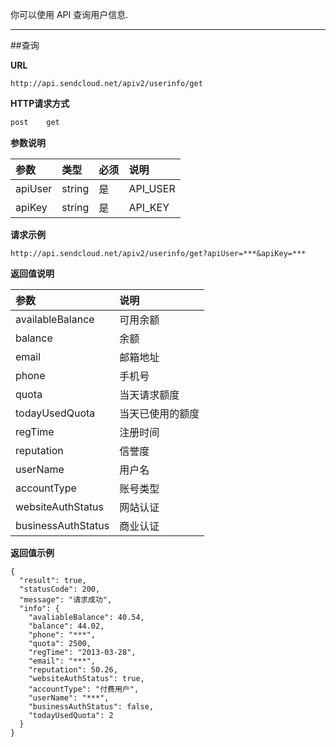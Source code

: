 
你可以使用 API 查询用户信息.

- - -

##查询

**URL**
```
http://api.sendcloud.net/apiv2/userinfo/get
```
    
**HTTP请求方式**
```bash
post    get
```
    
**参数说明**
    
|参数|类型|必须|说明|
|:---|:---|:---|:---|
|apiUser|string|是|API_USER|
|apiKey|string|是|API_KEY|
    
**请求示例**
```
http://api.sendcloud.net/apiv2/userinfo/get?apiUser=***&apiKey=*** 
```
    
**返回值说明**
    
|参数|说明|
|:---|:---|
|availableBalance|可用余额|
|balance|余额|
|email|邮箱地址|
|phone|手机号|
|quota|当天请求额度|
|todayUsedQuota|当天已使用的额度|
|regTime|注册时间|
|reputation|信誉度|
|userName|用户名|
|accountType|账号类型|
|websiteAuthStatus|网站认证|
|businessAuthStatus|商业认证|
    
**返回值示例**
```
{
  "result": true,
  "statusCode": 200,
  "message": "请求成功",
  "info": {
    "avaliableBalance": 40.54,
    "balance": 44.02,
    "phone": "***",
    "quota": 2500,
    "regTime": "2013-03-28",
    "email": "***",
    "reputation": 50.26,
    "websiteAuthStatus": true,
    "accountType": "付费用户",
    "userName": "***",
    "businessAuthStatus": false,
    "todayUsedQuota": 2
  }
}
```
    
